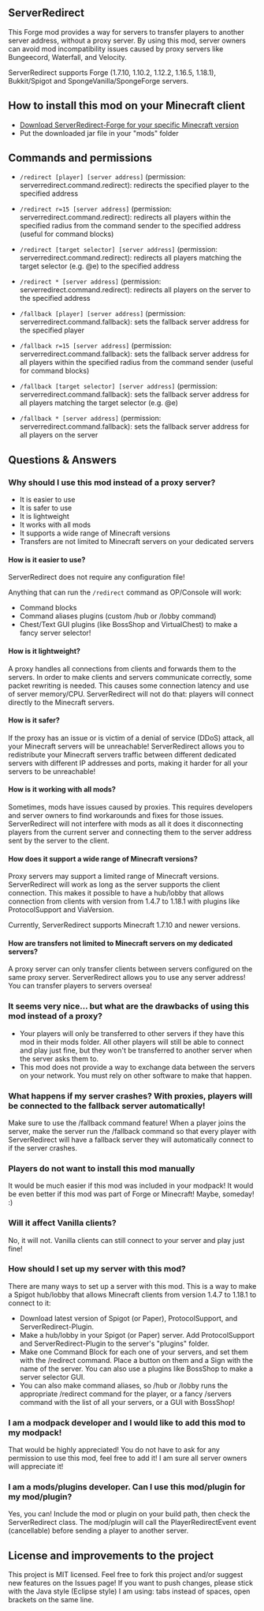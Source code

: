 ## ServerRedirect
This Forge mod provides a way for servers to transfer players to another server address, without a proxy server.
By using this mod, server owners can avoid mod incompatibility issues caused by proxy servers like Bungeecord, Waterfall, and Velocity.

ServerRedirect supports Forge (1.7.10, 1.10.2, 1.12.2, 1.16.5, 1.18.1), Bukkit/Spigot and SpongeVanilla/SpongeForge servers.

## How to install this mod on your Minecraft client
- [Download ServerRedirect-Forge for your specific Minecraft version](https://github.com/KaiKikuchi/ServerRedirect/releases)
- Put the downloaded jar file in your "mods" folder

## Commands and permissions
- `/redirect [player] [server address]` (permission: serverredirect.command.redirect): redirects the specified player to the specified address
- `/redirect r=15 [server address]` (permission: serverredirect.command.redirect): redirects all players within the specified radius from the command sender to the specified address (useful for command blocks)
- `/redirect [target selector] [server address]` (permission: serverredirect.command.redirect): redirects all players matching the target selector (e.g. @e) to the specified address
- `/redirect * [server address]` (permission: serverredirect.command.redirect): redirects all players on the server to the specified address

- `/fallback [player] [server address]` (permission: serverredirect.command.fallback): sets the fallback server address for the specified player
- `/fallback r=15 [server address]` (permission: serverredirect.command.fallback): sets the fallback server address for all players within the specified radius from the command sender (useful for command blocks)
- `/fallback [target selector] [server address]` (permission: serverredirect.command.fallback): sets the fallback server address for all players matching the target selector (e.g. @e)
- `/fallback * [server address]` (permission: serverredirect.command.fallback): sets the fallback server address for all players on the server

## Questions & Answers
### Why should I use this mod instead of a proxy server?
- It is easier to use
- It is safer to use
- It is lightweight
- It works with all mods
- It supports a wide range of Minecraft versions
- Transfers are not limited to Minecraft servers on your dedicated servers

#### How is it easier to use?
ServerRedirect does not require any configuration file!

Anything that can run the `/redirect` command as OP/Console will work:
- Command blocks
- Command aliases plugins (custom /hub or /lobby command)
- Chest/Text GUI plugins (like BossShop and VirtualChest) to make a fancy server selector!

#### How is it lightweight?
A proxy handles all connections from clients and forwards them to the servers. In order to make clients and servers communicate correctly, some packet rewriting is needed. This causes some connection latency and use of server memory/CPU. ServerRedirect will not do that: players will connect directly to the Minecraft servers.

#### How is it safer?
If the proxy has an issue or is victim of a denial of service (DDoS) attack, all your Minecraft servers will be unreachable! ServerRedirect allows you to redistribute your Minecraft servers traffic between different dedicated servers with different IP addresses and ports, making it harder for all your servers to be unreachable!

#### How is it working with all mods?
Sometimes, mods have issues caused by proxies. This requires developers and server owners to find workarounds and fixes for those issues. ServerRedirect will not interfere with mods as all it does it disconnecting players from the current server and connecting them to the server address sent by the server to the client.

#### How does it support a wide range of Minecraft versions?
Proxy servers may support a limited range of Minecraft versions. ServerRedirect will work as long as the server supports the client connection. This makes it possible to have a hub/lobby that allows connection from clients with version from 1.4.7 to 1.18.1 with plugins like ProtocolSupport and ViaVersion.

Currently, ServerRedirect supports Minecraft 1.7.10 and newer versions.

#### How are transfers not limited to Minecraft servers on my dedicated servers?
A proxy server can only transfer clients between servers configured on the same proxy server. ServerRedirect allows you to use any server address! You can transfer players to servers oversea!

### It seems very nice... but what are the drawbacks of using this mod instead of a proxy?
- Your players will only be transferred to other servers if they have this mod in their mods folder. All other players will still be able to connect and play just fine, but they won't be transferred to another server when the server asks them to.
- This mod does not provide a way to exchange data between the servers on your network. You must rely on other software to make that happen.

### What happens if my server crashes? With proxies, players will be connected to the fallback server automatically!
Make sure to use the /fallback command feature! When a player joins the server, make the server run the /fallback command so that every player with ServerRedirect will have a fallback server they will automatically connect to if the server crashes.

### Players do not want to install this mod manually
It would be much easier if this mod was included in your modpack! It would be even better if this mod was part of Forge or Minecraft! Maybe, someday! :)

### Will it affect Vanilla clients?
No, it will not. Vanilla clients can still connect to your server and play just fine!

### How should I set up my server with this mod?
There are many ways to set up a server with this mod. This is a way to make a Spigot hub/lobby that allows Minecraft clients from version 1.4.7 to 1.18.1 to connect to it:
- Download latest version of Spigot (or Paper), ProtocolSupport, and ServerRedirect-Plugin.
- Make a hub/lobby in your Spigot (or Paper) server. Add ProtocolSupport and ServerRedirect-Plugin to the server's "plugins" folder.
- Make one Command Block for each one of your servers, and set them with the /redirect command. Place a button on them and a Sign with the name of the server. You can also use a plugins like BossShop to make a server selector GUI.
- You can also make command aliases, so /hub or /lobby runs the appropriate /redirect command for the player, or a fancy /servers command with the list of all your servers, or a GUI with BossShop!

### I am a modpack developer and I would like to add this mod to my modpack!
That would be highly appreciated! You do not have to ask for any permission to use this mod, feel free to add it! I am sure all server owners will appreciate it!

### I am a mods/plugins developer. Can I use this mod/plugin for my mod/plugin?
Yes, you can! Include the mod or plugin on your build path, then check the ServerRedirect class. The mod/plugin will call the PlayerRedirectEvent event (cancellable) before sending a player to another server.

## License and improvements to the project
This project is MIT licensed. Feel free to fork this project and/or suggest new features on the Issues page! If you want to push changes, please stick with the Java style (Eclipse style) I am using: tabs instead of spaces, open brackets on the same line.
